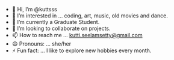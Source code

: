 - 👋 Hi, I’m @kuttsss
- 👀 I’m interested in ... coding, art, music, old movies and dance.
- 🌱 I’m currently a Graduate Student. 
- 💞️ I’m looking to collaborate on projects. 
- 📫 How to reach me ... kutti.seelamsetty@gmail.com
- 😄 Pronouns: ... she/her
- ⚡ Fun fact: ... I like to explore new hobbies every month. 

<!---
kuttsss/kuttsss is a ✨ special ✨ repository because its `README.md` (this file) appears on your GitHub profile.
You can click the Preview link to take a look at your changes.
--->
